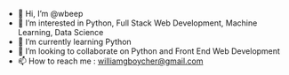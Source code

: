 - 👋 Hi, I’m @wbeep
- 👀 I’m interested in Python, Full Stack Web Development, Machine Learning, Data Science
- 🌱 I’m currently learning Python
- 💞️ I’m looking to collaborate on Python and Front End Web Development
- 📫 How to reach me : williamgboycher@gmail.com


